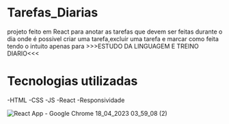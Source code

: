 # Tarefas_Diarias
projeto feito em React para anotar as tarefas que devem ser feitas durante o dia onde é possivel criar uma tarefa,excluir uma tarefa e marcar como feita
tendo o intuito apenas para >>>ESTUDO DA LINGUAGEM E TREINO DIARIO<<<

# Tecnologias utilizadas
-HTML
-CSS
-JS
-React
-Responsividade

![React App - Google Chrome 18_04_2023 03_59_08 (2)](https://user-images.githubusercontent.com/127824847/232698184-be550309-09ac-42ac-91e6-f97b4ea93ccc.png)
